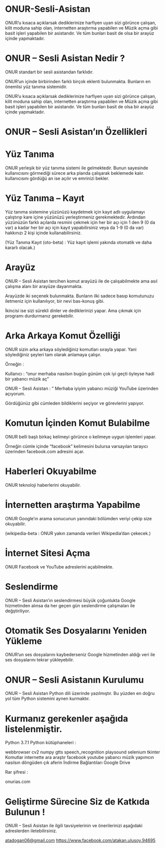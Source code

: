 # ONUR-Sesli-Asistan
ONUR’u kısaca açıklarsak dediklerinize harfiyen uyan sizi görünce çalışan, kilit moduna sahip olan, internetten araştırma yapabilen ve Müzik açma gibi basit işleri yapabilen bir asistandır. Ve tüm bunları basit de olsa bir arayüz içinde yapmaktadır.

# ONUR – Sesli Asistan Nedir ?

ONUR standart bir sesli asistandan farklıdır.

ONUR’un içinde birbirinden farklı birçok eklenti bulunmakta. Bunların en önemlisi yüz tanıma sistemidir.

ONUR’u kısaca açıklarsak dediklerinize harfiyen uyan sizi görünce çalışan, kilit moduna sahip olan, internetten araştırma yapabilen ve Müzik açma gibi basit işleri yapabilen bir asistandır. Ve tüm bunları basit de olsa bir arayüz içinde yapmaktadır.

# ONUR – Sesli Asistan’ın Özellikleri

# Yüz Tanıma
ONUR yerleşik bir yüz tanıma sistemi ile gelmektedir. Bunun sayesinde kullanıcısını görmediği sürece arka planda çalışarak beklemede kalır. kullanıcısını gördüğü an ise açılır ve emrinizi bekler.

# Yüz Tanıma – Kayıt
Yüz tanıma sistemine yüzünüzü kaydetmek için kayıt adlı uygulamayı çalıştırıp kare içine yüzünüzü yerleştirmeniz gerekmektedir. Ardından yüzünüzün farklı açılarda resmini çekmek için her bir açı için 1 den 9 (0 da var) a kadar her bir açı için kayıt yapabilirsiniz veya da 1-9 (0 da var) hakkınızı 2 kişi içinde kullanabilirsiniz.



 

(Yüz Tanıma Kayıt (oto-beta) : Yüz kayıt işlemi yakında otomatik ve daha kararlı olacak.)

# Arayüz
ONUR – Sesli Asistan tercihen komut arayüzü ile de çalışabilmekte ama asıl çalışma alanı bir arayüze dayanmakta.

Arayüzde iki seçenek bulunmakta. Bunların ilki sadece basıp komutunuzu iletmeniz için kullanılıyor, bir nevi bas-konuş gibi.


 
İkincisi ise sizi sürekli dinler ve dediklerinizi yapar. Ama çıkmak için programı durdurmanız gerekebilir.



 
# Arka Arkaya Komut Özelliği
ONUR sizin arka arkaya söylediğiniz komutları sırayla yapar. Yani söylediğiniz şeyleri tam olarak anlamaya çalışır.

Örneğin :

Kullanıcı : “onur merhaba nasılsın bugün günüm çok iyi geçti öyleyse hadi bir yabancı müzik aç”

ONUR – Sesli Asistan : ” Merhaba iyiyim yabancı müziği YouTube üzerinden açıyorum.


 
Gördüğünüz gibi cümleden bildiklerini seçiyor ve görevlerini yapıyor.

# Komutun İçinden Komut Bulabilme
ONUR belli başlı birkaç kelimeyi görünce o kelimeye uygun işlemleri yapar.

Örneğin cümle içinde “facebook” kelimesini bulursa varsayılan tarayıcı üzerinden facebook.com adresini açar.

# Haberleri Okuyabilme
ONUR teknoloji haberlerini okuyabilir.

# İnternetten araştırma Yapabilme
ONUR Google’ın arama sonucunun yanındaki bölümden veriyi çekip size okuyabilir.

(wikipedia-beta : ONUR yakın zamanda verileri Wikipedia’dan çekecek.)

# İnternet Sitesi Açma
ONUR Facebook ve YouTube adreslerini açabilmekte.

# Seslendirme
ONUR – Sesli Asistan’ın seslendirmesi büyük çoğunlukta Google hizmetinden alınsa da her geçen gün seslendirme çalışmaları ile değştiriliyor.

# Otomatik Ses Dosyalarını Yeniden Yükleme
ONUR’un ses dosyalarını kaybederseniz Google hizmetinden aldığı veri ile ses dosyalarını tekrar yükleyebilir.

# ONUR – Sesli Asistanın Kurulumu
ONUR – Sesli Asistan Python dili üzerinde yazılmıştır. Bu yüzden en doğru yol tüm Python sistemini aynen kurmaktır.

# Kurmanız gerekenler aşağıda listelenmiştir.

Python 3.7.1
Python kütüphaneleri :

webbrowser
cv2
numpy
gtts
speech_recognition
playsound
selenium
tkinter
Komutlar
internette ara
araştır
facebook
youtube
yabancı müzik
yapımcın
nasılsın
döngüden çık
aferin
İndirme Bağlantıları
Google Drive

Rar şifresi :

onurias.com

# Geliştirme Sürecine Siz de Katkıda Bulunun !
ONUR – Sesli Asistan ile ilgili tavsiyelerinin ve önerilerinizi aşağıdaki adreslerden iletebilirsiniz.

atadogan06@gmail.com
https://www.facebook.com/atakan.ulusoy.94695
